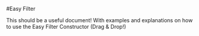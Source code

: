 #Easy Filter

This should be a useful document!
With examples and explanations on how to use the Easy Filter Constructor (Drag & Drop!)